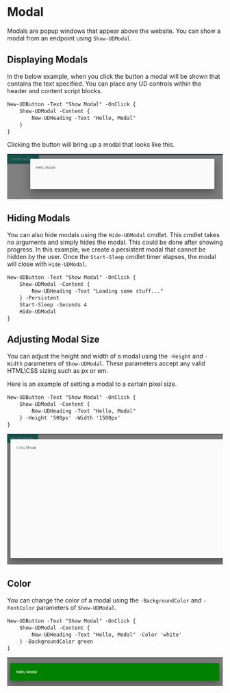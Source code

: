 # Modal

Modals are popup windows that appear above the website. You can show a modal from an endpoint using `Show-UDModal`. 

## Displaying Modals

In the below example, when you click the button a modal will be shown that contains the text specified. You can place any UD controls within the header and content script blocks. 

```text
New-UDButton -Text "Show Modal" -OnClick {
    Show-UDModal -Content {
        New-UDHeading -Text "Hello, Modal"
    }
}
```

Clicking the button will bring up a modal that looks like this. 

![Modal with a Heading in the Content](../.gitbook/assets/image%20%2845%29.png)

## Hiding Modals

You can also hide modals using the `Hide-UDModal` cmdlet. This cmdlet takes no arguments and simply hides the modal. This could be done after showing progress. In this example, we create a persistent modal that cannot be hidden by the user. Once the `Start-Sleep` cmdlet timer elapses, the modal will close with `Hide-UDModal`.

```text
New-UDButton -Text "Show Modal" -OnClick {
    Show-UDModal -Content {
        New-UDHeading -Text "Loading some stuff..."
    } -Persistent
    Start-Sleep -Seconds 4
    Hide-UDModal
}
```

## Adjusting Modal Size

You can adjust the height and width of a modal using the `-Height` and `-Width` parameters of `Show-UDModal`. These parameters accept any valid HTML\CSS sizing such as px or em. 

Here is an example of setting a modal to a certain pixel size. 

```text
New-UDButton -Text "Show Modal" -OnClick {
    Show-UDModal -Content {
        New-UDHeading -Text "Hello, Modal"
    } -Height '500px' -Width '1500px'
}
```

![Large modal](../.gitbook/assets/image%20%2825%29.png)

## Color

You can change the color of a modal using the `-BackgroundColor` and `-FontColor` parameters of `Show-UDModal`. 

```text
New-UDButton -Text "Show Modal" -OnClick {
    Show-UDModal -Content {
        New-UDHeading -Text "Hello, Modal" -Color 'white'
    } -BackgroundColor green 
}
```

![Green Modal](../.gitbook/assets/image%20%2826%29.png)

